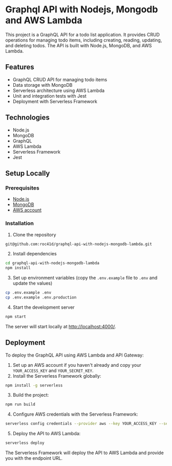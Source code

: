 # Graphql API with Nodejs, Mongodb and AWS Lambda

This project is a GraphQL API for a todo list application. It provides CRUD operations for managing todo items, including creating, reading, updating, and deleting todos. The API is built with Node.js, MongoDB, and AWS Lambda.

## Features
- GraphQL CRUD API for managing todo items
- Data storage with MongoDB
- Serverless architecture using AWS Lambda
- Unit and integration tests with Jest
- Deployment with Serverless Framework

## Technologies
- Node.js
- MongoDB
- GraphQL
- AWS Lambda
- Serverless Framework
- Jest

## Setup Locally

### Prerequisites
- [Node.js](https://nodejs.org/en/download)
- [MongoDB](https://www.mongodb.com/cloud/atlas/register)
- [AWS account](https://aws.amazon.com/resources/create-account/)


<!-- create a hypelink -->
### Installation
1. Clone the repository
```bash
git@github.com:roc41d/graphql-api-with-nodejs-mongodb-lambda.git
```

2. Install dependencies
```bash
cd graphql-api-with-nodejs-mongodb-lambda
npm install
```

3. Set up environment variables (copy the `.env.example` file to `.env` and update the values)
```bash
cp .env.example .env
cp .env.example .env.production
```

4. Start the development server
```bash
npm start
```
The server will start locally at [http://localhost:4000/](http://localhost:4000/).


## Deployment
To deploy the GraphQL API using AWS Lambda and API Gateway:

1. Set up an AWS account if you haven't already and copy your `YOUR_ACCESS_KEY` and `YOUR_SECRET_KEY`.
2. Install the Serverless Framework globally:
```bash
npm install -g serverless
```
3. Build the project:
```bash
npm run build
```
4. Configure AWS credentials with the Serverless Framework:
```bash
serverless config credentials --provider aws --key YOUR_ACCESS_KEY --secret YOUR_SECRET_KEY
```
5. Deploy the API to AWS Lambda:
```bash
serverless deploy
```
The Serverless Framework will deploy the API to AWS Lambda and provide you with the endpoint URL.
